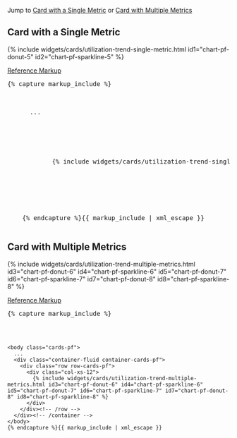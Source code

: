 <p>Jump to <a href="#example-code-1">Card with a Single Metric</a> or <a href="#example-code-2">Card with Multiple Metrics</a></p>
<h2 id="example-code-1">Card with a Single Metric</h2>
<div class="example-bg">
  <div class="row">
    <div class="example-pf col-md-5">
      <div class="cards-pf">
        <div class="container-fluid container-cards-pf">
          <div class="row-cards-pf">
            {% include widgets/cards/utilization-trend-single-metric.html id1="chart-pf-donut-5" id2="chart-pf-sparkline-5" %}
          </div>
        </div>
      </div>
    </div>
  </div>
</div>
<p class="reference-markup"><a class="collapse-toggle" data-toggle="collapse" aria-expanded="true" aria-controls="markup-1" href="#markup-1">Reference Markup</a></p>
<div class="collapse in" id="markup-1">
  <pre class="prettyprint">{% capture markup_include %}
    <script src="components/c3/c3.min.js"></script>
    <script src="components/d3/build/d3.min.js"></script>
    <body class="cards-pf">
      ...
      <div class="container-fluid container-cards-pf">
        <div class="row row-cards-pf">
          <div class="col-xs-6 col-sm-4 col-md-4">
            {% include widgets/cards/utilization-trend-single-metric.html id1="chart-pf-donut-5" chart2="chart-pf-sparkline-5" %}
          </div>
        </div><!-- /row -->
      </div><!-- /container -->
    </body>
    {% endcapture %}{{ markup_include | xml_escape }}
  </pre>
</div>
<h2 id="example-code-2">Card with Multiple Metrics</h2>
<div class="example-bg">
  <div class="row">
    <div class="example-pf">
      <div class="cards-pf">
        <div class="container-fluid container-cards-pf">
          <div class="row-cards-pf">
            <div class="col-xs-12">
              {% include widgets/cards/utilization-trend-multiple-metrics.html id3="chart-pf-donut-6" id4="chart-pf-sparkline-6" id5="chart-pf-donut-7" id6="chart-pf-sparkline-7" id7="chart-pf-donut-8" id8="chart-pf-sparkline-8" %}
            </div>
          </div>
        </div>
      </div>
    </div>
  </div>
</div>
<p class="reference-markup"><a class="collapse-toggle" data-toggle="collapse" aria-expanded="true" aria-controls="markup-2" href="#markup-2">Reference Markup</a></p>
<div class="collapse in" id="markup-2">
  <pre class="prettyprint">{% capture markup_include %}
    <script src="components/c3/c3.min.js"></script>
    <script src="components/d3/build/d3.min.js"></script>

    <body class="cards-pf">
      ...
      <div class="container-fluid container-cards-pf">
        <div class="row row-cards-pf">
          <div class="col-xs-12">
            {% include widgets/cards/utilization-trend-multiple-metrics.html id3="chart-pf-donut-6" id4="chart-pf-sparkline-6" id5="chart-pf-donut-7" id6="chart-pf-sparkline-7" id7="chart-pf-donut-8" id8="chart-pf-sparkline-8" %}
          </div>
        </div><!-- /row -->
      </div><!-- /container -->
    </body>
    {% endcapture %}{{ markup_include | xml_escape }}
  </pre>
</div>

